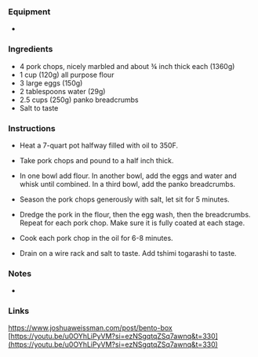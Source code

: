 ### Equipment

- 

### Ingredients

- 4 pork chops, nicely marbled and about ¾ inch thick each (1360g)
- 1 cup (120g) all purpose flour
- 3 large eggs (150g)
- 2 tablespoons water (29g)
- 2.5 cups (250g) panko breadcrumbs
- Salt to taste

### Instructions

- Heat a 7-quart pot halfway filled with oil to 350F.
    
- Take pork chops and pound to a half inch thick.
    
- In one bowl add flour. In another bowl, add the eggs and water and whisk until combined. In a third bowl, add the panko breadcrumbs.
    
- Season the pork chops generously with salt, let sit for 5 minutes.
    
- Dredge the pork in the flour, then the egg wash, then the breadcrumbs. Repeat for each pork chop. Make sure it is fully coated at each stage.
    
- Cook each pork chop in the oil for 6-8 minutes.
    
- Drain on a wire rack and salt to taste. Add tshimi togarashi to taste.
### Notes

 - 

### Links
https://www.joshuaweissman.com/post/bento-box
[https://youtu.be/u0OYhLiPyVM?si=ezNSgqtqZSq7awnq&t=330](https://youtu.be/u0OYhLiPyVM?si=ezNSgqtqZSq7awnq&t=330)




